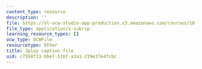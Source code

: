 ```yaml
---
content_type: resource
description: ''
file: https://ol-ocw-studio-app-production.s3.amazonaws.com/courses/18-065-matrix-methods-in-data-analysis-signal-processing-and-machine-learning-spring-2018/c7550f33bbe7516fa3a1219e37e4fcbc_or6C4yBk_SY.vtt
file_type: application/x-subrip
learning_resource_types: []
ocw_type: OCWFile
resourcetype: Other
title: 3play caption file
uid: c7550f33-bbe7-516f-a3a1-219e37e4fcbc
---
```

